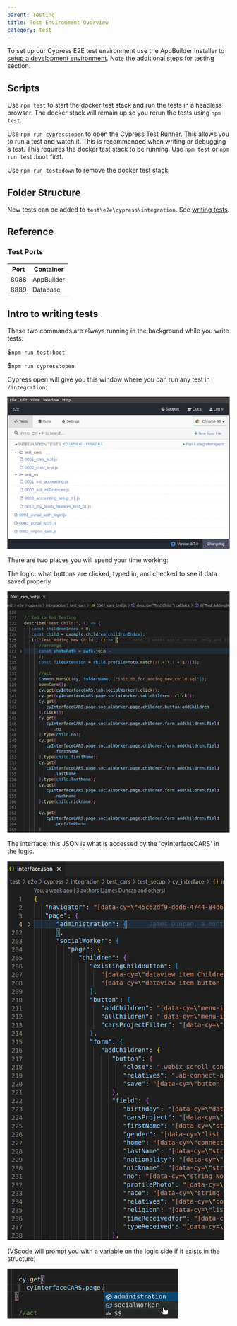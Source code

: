 ```yaml
---
parent: Testing
title: Test Environment Overview
category: test
---
```


To set up our Cypress E2E test environment use the AppBuilder Installer to [setup a development environment](../../setup/Setup.md).
Note the additional steps for testing section.

## Scripts

Use `npm test` to start the docker test stack and run the tests in a headless browser. The docker stack will remain up so you rerun the tests using `npm test`.

Use `npm run cypress:open` to open the Cypress Test Runner. This allows you to run a test and watch it. This is recommended when writing or debugging a test. This requires the docker test stack to be running. Use `npm test` or `npm run test:boot` first.

Use `npm run test:down` to remove the docker test stack.

## Folder Structure

New tests can be added to `test\e2e\cypress\integration`. See [writing tests](../writeTests/WriteTests.md).

## Reference

### Test Ports

| Port | Container  |
| ---- | ---------- |
| 8088 | AppBuilder |
| 8889 | Database   |

## Intro to writing tests

These two commands are always running in the background while you write tests:

$`npm run test:boot`

$`npm run cypress:open`

Cypress open will give you this window where you can run any test in `/integration`:

![alt_text](images/cylist.png "image_tooltip")

There are two places you will spend your time working:

The logic: what buttons are clicked, typed in, and checked to see if data saved properly

![alt_text](images/test1.png "image_tooltip")

The interface: this JSON is what is accessed by the 'cyInterfaceCARS' in the logic.

![alt_text](images/test2.png "image_tooltip")

(VScode will prompt you with a variable on the logic side if it exists in the structure)

![alt_text](images/test3.png "image_tooltip")

